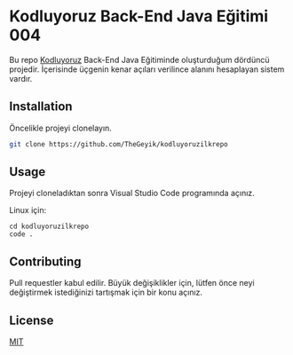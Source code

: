 # Kodluyoruz Back-End Java Eğitimi 004

Bu repo [Kodluyoruz](https://www.kodluyoruz.org) Back-End Java Eğitiminde oluşturduğum dördüncü projedir.
İçerisinde üçgenin kenar açıları verilince alanını hesaplayan sistem vardır.

## Installation

Öncelikle projeyi clonelayın.

```bash
git clone https://github.com/TheGeyik/kodluyoruzilkrepo
```

## Usage

Projeyi cloneladıktan sonra Visual Studio Code programında açınız.

Linux için:
```linux
cd kodluyoruzilkrepo
code .
```

## Contributing
Pull requestler kabul edilir. Büyük değişiklikler için, lütfen önce neyi değiştirmek istediğinizi tartışmak için bir konu açınız.


## License
[MIT](https://choosealicense.com/licenses/mit/)
